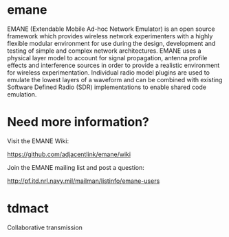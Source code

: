 emane
==

EMANE (Extendable Mobile Ad-hoc Network Emulator) is an open source framework 
which provides wireless network experimenters with a highly flexible modular 
environment for use during the design, development and testing of simple and 
complex network architectures. EMANE uses a physical layer model to account for 
signal propagation, antenna profile effects and interference sources in order 
to provide a realistic environment for wireless experimentation. Individual 
radio model plugins are used to emulate the lowest layers of a waveform and can 
be combined with existing Software Defined Radio (SDR) implementations to 
enable shared code emulation.


Need more information?
==
Visit the EMANE Wiki:

 https://github.com/adjacentlink/emane/wiki

Join the EMANE mailing list and post a question:

 http://pf.itd.nrl.navy.mil/mailman/listinfo/emane-users
# tdmact
Collaborative transmission